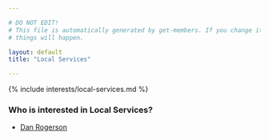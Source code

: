 ```yaml
---

# DO NOT EDIT!
# This file is automatically generated by get-members. If you change it, bad
# things will happen.

layout: default
title: "Local Services"

---
```


{% include interests/local-services.md %}

### Who is interested in Local Services?


* [Dan Rogerson](members/dan-rogerson.html)

